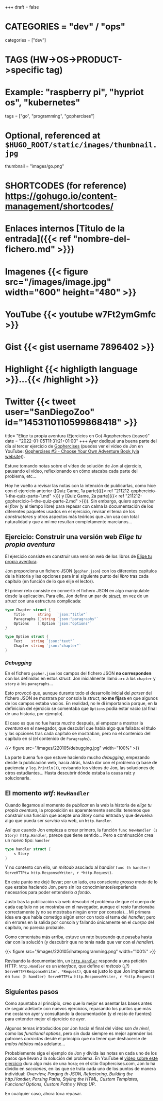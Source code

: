 +++
draft = false

# CATEGORIES = "dev" / "ops"
categories = ["dev"]
# TAGS (HW->OS->PRODUCT->specific tag)
# Example: "raspberry pi", "hypriot os", "kubernetes"

tags = ["go", "programming", "gophercises"]

# Optional, referenced at `$HUGO_ROOT/static/images/thumbnail.jpg`
thumbnail = "images/go.png"

# SHORTCODES (for reference) https://gohugo.io/content-management/shortcodes/

# Enlaces internos  [Titulo de la entrada]({{< ref "nombre-del-fichero.md" >}})
# Imagenes          {{< figure src="/images/image.jpg" width="600" height="480" >}}
# YouTube           {{< youtube w7Ft2ymGmfc >}}
# Gist              {{< gist username 7896402 >}}
# Highlight         {{< highligth language >}}...{{< /highlight >}}
# Twitter           {{< tweet user="SanDiegoZoo" id="1453110110599868418" >}}

title=  "Elige tu propia aventura (Ejercicios en Go) #gophercises (teaser)"
date = "2022-01-05T11:31:21+01:00"
+++
Ayer dediqué una buena parte del día al tercer ejercicio de [Gophercises](https://gophercises.com/) (puedes ver el vídeo de Jon en YouTube: [Gophercises #3 - Choose Your Own Adventure Book (via website)](https://www.youtube.com/watch?v=DPCGXJLFlPU)).

Estuve tomando notas sobre el vídeo de solución de Jon al ejercicio, pausando el vídeo, reflexionando en cómo atacaba cada parte del problema, etc...

Hoy he vuelto a revisar las notas con la intención de publicarlas, como hice con el ejercicio anterior ([Quiz Game, 1a parte]({{< ref "211212-gophercicio-1-the-quiz-parte-1.md" >}}) y [Quiz Game, 2a parte]({{< ref "211212-gophercicio-1-the-quiz-parte-2.md" >}})). Sin embargo, quiero aprovechar el *flow* (y el tiempo libre) para repasar con calma la documentación de los diferentes paquetes usados en el ejercicio, revisar el tema de los *constructores* y otros aspectos más teóricos que Jon usa con total naturalidad y que a mí me resultan completamente marcianos...

<!--more-->

## Ejercicio: Construir una versión web *Elige tu propia aventura*

El ejercicio consiste en construir una versión web de los libros de [Elige tu propia aventura](https://es.wikipedia.org/wiki/Elige_tu_propia_aventura).

Jon proporciona un fichero JSON (`gopher.json`) con los diferentes capítulos de la historia y las opciones para ir al siguiente punto del *libro* tras cada capítulo (en función de lo que elije el lector).

El primer reto consiste en convertir el fichero JSON en algo manipulable desde la aplicación. Para ello, Jon define un par de [*struct*](https://gobyexample.com/structs), en vez de un *struct* con una estructura complicada:

```go
type Chapter struct {
    Title      string   `json:"title"`
    Paragraphs []string `json:"paragraphs"`
    Options    []Option `json:"options"`
}

type Option struct {
    Text    string `json:"text"`
    Chapter string `json:"chapter"`
}
```

### *Debugging*

En el fichero `gopher.json` los campos del fichero JSON **no corresponden** con los definidos en estos *struct*. Jon inicialmente llamó `arc` a los `chapter` y `story` a los `paragraphs`...

Esto provocó que, aunque durante todo el desarrollo inicial del *parser* del fichero JSON se mostrara por consola la *struct*, **no me fijara** en que algunos de los campos estaba vacíos. En realidad, no le di importancia porque, en la definición del ejercicio se comentaba que `Options` podía estar vacío (al final de una historia, por ejemplo).

El caso es que no fue hasta *mucho* después, al empezar a mostrar la *aventura* en el navegador, que descubrí que había algo que fallaba: el título y las opciones tras cada capítulo se mostraban, pero no el contenido del capítulo en sí (el contenido de `Paragraphs`).

{{< figure src="/images/220105/debugging.jpg" width="100%" >}}

La parte buena fue que estuve haciendo mucho *debugging*, empezando desde la publicación web, hacia atrás, hasta dar con el problema (a base de paciencia y `log.Println()`), revisando los vídeos de Jon, las soluciones de otros estudiantes... Hasta descubrir dónde estaba la causa raíz y solucionarla.

## El momento *wtf*: `NewHandler`

Cuando llegamos al momento de *publicar* en la web la historia de *elige tu propia aventura*, la proposición es aparentemente sencilla: tenemos que construir una función que acepte una *Story* como entrada y que devuelva algo que pueda ser *servido* vía web, un `http.Handler`.

Así que cuando Jon empieza a crear primero, la función `func NewHandler (s Story) http.Handler`, parece que tiene sentido... Pero a continuación crea un nuevo tipo: `handler`

```go
type handler struct {
    s Story
}
```

Y no contento con ello, un *método* asociado al *handler* `func (h handler) ServeHTTP(w http.ResponseWriter, r *http.Request)`.

En este punto me dejé llevar; por un lado, era consciente *grosso modo* de lo que estaba haciendo Jon, pero sin los conocimientos/experiencia necesarios para poder entenderlo *a fondo*.

Justo tras la publicación vía web descubrí el problema de que el cuerpo de cada capítulo no se mostraba en el navegador, aunque el resto funcionaba correctamente (y no se mostraba ningún error por consola)... Mi primera idea era que había cometigo algún error con todo el tema del *handler*; pero sin errores en la salida por consola y fallando únicamente en el *cuerpo* del capítulo, no parecía probable.

Como comentaba más arriba, estuve un rato buscando qué pasaba hasta dar con la solución (y descubrir que no tenía nada que ver con el *handler*).

{{< figure src="/images/220105/ihateprogramming.png" width="100%" >}}

Revisando la documentación, un [`http.Handler`](https://pkg.go.dev/net/http#Handler) responde a una petición HTTP. `http.Handler` es un *interface*, que define el *método* (¿?) `ServeHTTP(ResponseWriter, *Request)`, que es justo lo que Jon implementa en `func (h handler) ServeHTTP(w http.ResponseWriter, r *http.Request)`

## Siguientes pasos

Como apuntaba al principio, creo que lo mejor es asentar las bases antes de seguir adelante con nuevos ejercicios, repasando los puntos que más me costaron ayer y consultando la documentación (y el resto de fuentes) para entender mejor el ejercicio de ayer.

Algunos temas introducidos por Jon hacia el final del vídeo son *de nivel*, como las *functional options*, pero sin duda siempre es mejor aprender los patrones *correctos* desde el principio que no tener que deshacerse de *malos hábitos* más adelante...

Probablemente siga el ejemplo de Jon y divida las notas en cada uno de los pasos que llevan a la solución del problema. En YouTube el [vídeo sobre este ejercicio](https://youtu.be/DPCGXJLFlPU) dura algo más de una hora; en el sitio Gophercises.com, Jon lo ha dividio en *secciones*, en las que se trata cada uno de los puntos de manera individual: *Overview, Parging th JSON, Refactoring, Building the http.Handler, Parsing Paths, Styling the HTML, Custom Templates, Funcional Options, Custom Paths y Wrap UP*.

En cualquier caso, ahora toca repasar.
